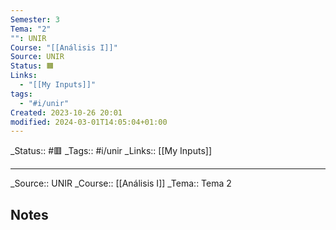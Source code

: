 ```yaml
---
Semester: 3
Tema: "2"
"": UNIR
Course: "[[Análisis I]]"
Source: UNIR
Status: 🟧
Links:
  - "[[My Inputs]]"
tags:
  - "#i/unir"
Created: 2023-10-26 20:01
modified: 2024-03-01T14:05:04+01:00
---
```

\_Status:: #🟥
\_Tags::  #i/unir
\_Links::  [[My Inputs]]
___

\_Source:: UNIR 
\_Course:: [[Análisis I]]
\_Tema:: Tema 2 

## Notes
 